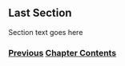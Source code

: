 ## Last Section

Section text goes here

<!-- Link lines generated automatically; do not delete -->
### [<ins>Previous</ins>](Markdown%20Usage.md) [<ins>Chapter Contents</ins>](99.%20Chapter%20Template.md)